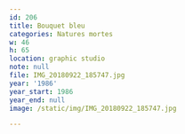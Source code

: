 ```yaml
---
id: 206
title: Bouquet bleu
categories: Natures mortes
w: 46
h: 65
location: graphic studio
note: null
file: IMG_20180922_185747.jpg
year: '1986'
year_start: 1986
year_end: null
image: /static/img/IMG_20180922_185747.jpg

---
```

